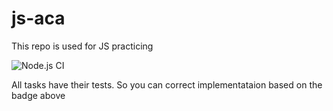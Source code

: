 # js-aca
This repo is used for JS practicing

![Node.js CI](https://github.com/davidggevorgyan/js-aca/workflows/Node.js%20CI/badge.svg)

All tasks have their tests. So you can correct implementataion based on the badge above
